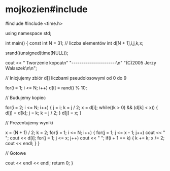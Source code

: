 # mojkozien#include <iostream>
#include <cstdlib>
#include <time.h>

using namespace std;

int main()
{
  const int N = 31; // liczba elementów
  int d[N + 1],i,j,k,x;

  srand((unsigned)time(NULL));

  cout << "   Tworzenie  kopca\n"
          "----------------------\n"
          "(C)2005 Jerzy Walaszek\n\n";

// Inicjujemy zbiór d[] liczbami pseudolosowymi od 0 do 9

  for(i = 1; i <= N; i++) d[i] = rand() % 10;

// Budujemy kopiec

  for(i = 2; i <= N; i++)
  {
    j = i; k = j / 2;
    x = d[i];
    while((k > 0) && (d[k] < x))
    {
      d[j] = d[k];
      j = k; k = j / 2;
    }
    d[j] = x;
  }

// Prezentujemy wyniki

  x = (N + 1) / 2; k = 2;
  for(i = 1; i <= N; i++)
  {
    for(j = 1; j <= x - 1; j++) cout << " ";
    cout << d[i];
    for(j = 1; j <= x; j++) cout << " ";
    if(i + 1 == k)
    {
      k += k; x /= 2; cout << endl;
    }
  }

// Gotowe

  cout << endl << endl;
  return 0;
} 
